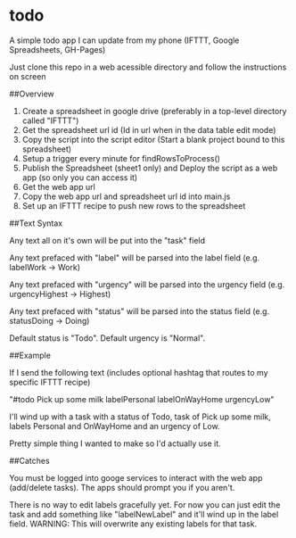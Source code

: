 # todo
A simple todo app I can update from my phone (IFTTT, Google Spreadsheets, GH-Pages)

Just clone this repo in a web acessible directory and follow the instructions on screen

##Overview

1.  Create a spreadsheet in google drive (preferably in a top-level directory called "IFTTT")
2.  Get the spreadsheet url id (Id in url when in the data table edit mode)
3.  Copy the script into the script editor (Start a blank project bound to this spreadsheet)
4.  Setup a trigger every minute for findRowsToProcess()
5.  Publish the Spreadsheet (sheet1 only) and Deploy the script as a web app (so only you can access it)
6.  Get the web app url
7.  Copy the web app url and spreadsheet url id into main.js
8.  Set up an IFTTT recipe to push new rows to the spreadsheet

##Text Syntax

Any text all on it's own will be put into the "task" field

Any text prefaced with "label" will be parsed into the label field (e.g. labelWork -> Work)

Any text prefaced with "urgency" will be parsed into the urgency field (e.g. urgencyHighest -> Highest)

Any text prefaced with "status" will be parsed into the status field (e.g. statusDoing -> Doing)

Default status is "Todo".  Default urgency is "Normal".

##Example

If I send the following text (includes optional hashtag that routes to my specific IFTTT recipe) 

"#todo Pick up some milk labelPersonal labelOnWayHome urgencyLow"

I'll wind up with a task with a status of Todo, task of Pick up some milk, labels Personal and OnWayHome and an urgency of Low.

Pretty simple thing I wanted to make so I'd actually use it.

##Catches

You must be logged into googe services to interact with the web app (add/delete tasks).  The apps should prompt you if you aren't.

There is no way to edit labels gracefully yet.  For now you can just edit the task and add something like "labelNewLabel" and it'll wind up in the label field.  WARNING:  This will overwrite any existing labels for that task.
